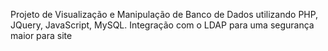 Projeto de Visualização e Manipulação de Banco de Dados utilizando PHP, JQuery, JavaScript, MySQL. Integração com o LDAP para uma segurança maior para site
